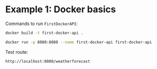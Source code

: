 # Example 1: Docker basics

Commands to run `FirstDockerAPI`:

```bash
docker build -t first-docker-api .

docker run -p 8080:8080 --name first-docker-api first-docker-api
```

Test route:
```http
http://localhost:8080/weatherforecast
```